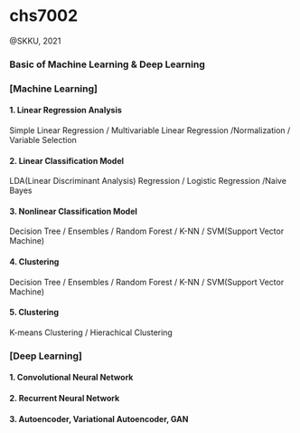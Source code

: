# chs7002
@SKKU, 2021
### Basic of Machine Learning & Deep Learning
### [Machine Learning]

#### 1. Linear Regression Analysis

Simple Linear Regression / Multivariable Linear Regression /Normalization / Variable Selection

#### 2. Linear Classification Model

LDA(Linear Discriminant Analysis) Regression / Logistic Regression /Naive Bayes

#### 3. Nonlinear Classification Model

Decision Tree / Ensembles / Random Forest / K-NN / SVM(Support Vector Machine)

#### 4. Clustering

Decision Tree / Ensembles / Random Forest / K-NN / SVM(Support Vector Machine)

#### 5. Clustering

K-means Clustering / Hierachical Clustering 

### [Deep Learning]

#### 1. Convolutional Neural Network


#### 2. Recurrent Neural Network


#### 3. Autoencoder, Variational Autoencoder, GAN
